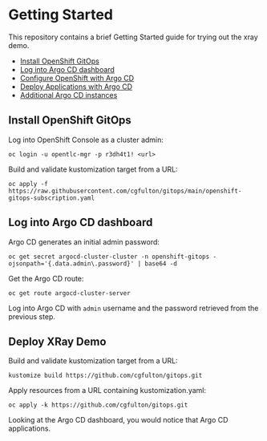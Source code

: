 # Getting Started

This repository contains a brief Getting Started guide for trying out the xray demo.

* [Install OpenShift GitOps](#install-openshift-gitops)
* [Log into Argo CD dashboard](#log-into-argo-cd-dashboard)
* [Configure OpenShift with Argo CD](#configure-openshift-with-argo-cd)
* [Deploy Applications with Argo CD](#deploy-applications-with-argo-cd)
* [Additional Argo CD instances](#additional-argo-cd-instances)

## Install OpenShift GitOps
Log into OpenShift Console as a cluster admin:
```console
oc login -u opentlc-mgr -p r3dh4t1! <url>
```

Build and validate kustomization target from a URL:
```console
oc apply -f https://raw.githubusercontent.com/cgfulton/gitops/main/openshift-gitops-subscription.yaml
```

## Log into Argo CD dashboard
Argo CD generates an initial admin password:
```console
oc get secret argocd-cluster-cluster -n openshift-gitops -ojsonpath='{.data.admin\.password}' | base64 -d
```

Get the Argo CD route:
```console
oc get route argocd-cluster-server
```

Log into Argo CD with `admin` username and the password retrieved from the previous step.

## Deploy XRay Demo

Build and validate kustomization target from a URL:
```console
kustomize build https://github.com/cgfulton/gitops.git
```

Apply resources from a URL containing kustomization.yaml:
```console
oc apply -k https://github.com/cgfulton/gitops.git
```

Looking at the Argo CD dashboard, you would notice that Argo CD applications.
